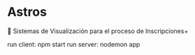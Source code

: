 # Astros

🚀 Sistemas de Visualización para el proceso de Inscripciones+

run client: npm start
run server: nodemon app